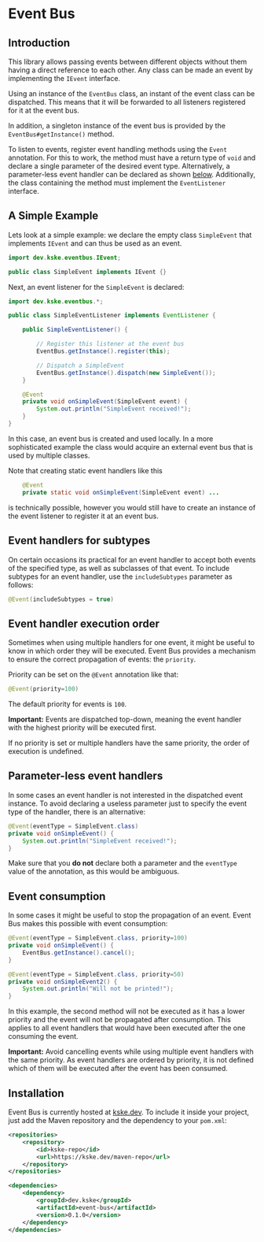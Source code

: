 # Event Bus

## Introduction

This library allows passing events between different objects without them having a direct reference to each other.
Any class can be made an event by implementing the `IEvent` interface.

Using an instance of the `EventBus` class, an instant of the event class can be dispatched.
This means that it will be forwarded to all listeners registered for it at the event bus.

In addition, a singleton instance of the event bus is provided by the `EventBus#getInstance()` method.

To listen to events, register event handling methods using the `Event` annotation.
For this to work, the method must have a return type of `void` and declare a single parameter of the desired event type.
Alternatively, a parameter-less event handler can be declared as shown [below](#parameter-less-event-handlers).
Additionally, the class containing the method must implement the `EventListener` interface.

## A Simple Example

Lets look at a simple example: we declare the empty class `SimpleEvent` that implements `IEvent` and can thus be used as an event.

```java
import dev.kske.eventbus.IEvent;

public class SimpleEvent implements IEvent {}
```

Next, an event listener for the `SimpleEvent` is declared:

```java
import dev.kske.eventbus.*;

public class SimpleEventListener implements EventListener {

    public SimpleEventListener() {

        // Register this listener at the event bus
        EventBus.getInstance().register(this);

        // Dispatch a SimpleEvent
        EventBus.getInstance().dispatch(new SimpleEvent());
    }

    @Event
    private void onSimpleEvent(SimpleEvent event) {
        System.out.println("SimpleEvent received!");
    }
}
```

In this case, an event bus is created and used locally.
In a more sophisticated example the class would acquire an external event bus that is used by multiple classes.

Note that creating static event handlers like this

```java
    @Event
    private static void onSimpleEvent(SimpleEvent event) ...
```

is technically possible, however you would still have to create an instance of the event listener to register it at an event bus.

## Event handlers for subtypes

On certain occasions its practical for an event handler to accept both events of the specified type, as well as subclasses of that event.
To include subtypes for an event handler, use the `includeSubtypes` parameter as follows:

```java
@Event(includeSubtypes = true)
```

## Event handler execution order

Sometimes when using multiple handlers for one event, it might be useful to know in which order they will be executed.
Event Bus provides a mechanism to ensure the correct propagation of events: the `priority`.

Priority can be set on the `@Event` annotation like that:
```java
@Event(priority=100)
```

The default priority for events is `100`.

**Important:**
Events are dispatched top-down, meaning the event handler with the highest priority will be executed first.

If no priority is set or multiple handlers have the same priority, the order of execution is undefined.

## Parameter-less event handlers

In some cases an event handler is not interested in the dispatched event instance.
To avoid declaring a useless parameter just to specify the event type of the handler, there is an alternative:

```java
@Event(eventType = SimpleEvent.class)
private void onSimpleEvent() {
	System.out.println("SimpleEvent received!");
}
```

Make sure that you **do not** declare both a parameter and the `eventType` value of the annotation, as this would be ambiguous.

## Event consumption

In some cases it might be useful to stop the propagation of an event.
Event Bus makes this possible with event consumption:

```java
@Event(eventType = SimpleEvent.class, priority=100)
private void onSimpleEvent() {
	EventBus.getInstance().cancel();
}

@Event(eventType = SimpleEvent.class, priority=50)
private void onSimpleEvent2() {
	System.out.println("Will not be printed!");
}
```

In this example, the second method will not be executed as it has a lower priority and the event will not be propagated after consumption.
This applies to all event handlers that would have been executed after the one consuming the event.

**Important:**
Avoid cancelling events while using multiple event handlers with the same priority.
As event handlers are ordered by priority, it is not defined which of them will be executed after the event has been consumed.

## Installation

Event Bus is currently hosted at [kske.dev](https://kske.dev).
To include it inside your project, just add the Maven repository and the dependency to your `pom.xml`:

```xml
<repositories>
	<repository>
		<id>kske-repo</id>
		<url>https://kske.dev/maven-repo</url>
	</repository>
</repositories>

<dependencies>
    <dependency>
        <groupId>dev.kske</groupId>
        <artifactId>event-bus</artifactId>
        <version>0.1.0</version>
    </dependency>
</dependencies>
```
